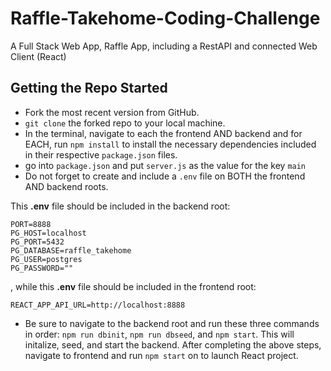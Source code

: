 # Raffle-Takehome-Coding-Challenge

A Full Stack Web App, Raffle App, including a RestAPI and connected Web Client (React)

## Getting the Repo Started

- Fork the most recent version from GitHub.
- `git clone` the forked repo to your local machine.
- In the terminal, navigate to each the frontend AND backend and for EACH, run `npm install` to install the necessary dependencies included in their  respective `package.json` files.
- go into `package.json` and put `server.js` as the value for the key `main`
- Do not forget to create and include a `.env` file on BOTH the frontend AND backend roots.


This **.env** file should be included in the backend root:
```
PORT=8888
PG_HOST=localhost
PG_PORT=5432
PG_DATABASE=raffle_takehome
PG_USER=postgres
PG_PASSWORD=""
```

, while this **.env** file should be included in the frontend root:

```
REACT_APP_API_URL=http://localhost:8888
```

- Be sure to navigate to the backend root and run these three commands in order: `npm run dbinit`, `npm run dbseed`, and `npm start`. This will initalize, seed, and start the backend.
After completing the above steps, navigate to frontend and run `npm start` on to launch React project.
